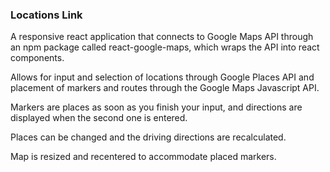 ### Locations Link

A responsive react application that connects to Google Maps API through an npm package called react-google-maps, which wraps the API into react components.

Allows for input and selection of locations through Google Places API and placement of markers and routes through the Google Maps Javascript API.

Markers are places as soon as you finish your input, and directions are displayed when the second one is entered.

Places can be changed and the driving directions are recalculated.

Map is resized and recentered to accommodate placed markers.
